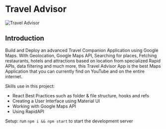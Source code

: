 # Travel Advisor

![Travel Advisor](https://i.ibb.co/qph2cZn/image.pngg)

## Introduction
Build and Deploy an advanced Travel Companion Application using Google Maps. With Geolocation, Google Maps API, Searching for places, Fetching restaurants, hotels and attractions based on location from specialized Rapid APIs, data filtering and much more, this Travel Advisor App is the best Maps Application that you can currently find on YouTube and on the entire internet.

Skills use in this project:
- React Best Practices such as folder & file structure, hooks and refs
- Creating a User Interface using Material UI
- Working with Google Maps API
- Using RapidAPI


Setup: run ```npm i && npm start``` to start the development server
